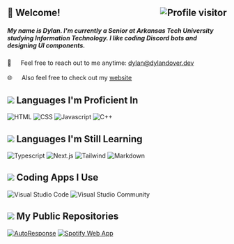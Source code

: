<h2>
  <img align="right" src="https://komarev.com/ghpvc/?username=notdyLn&label=Visitors&style=flat" alt="Profile visitor" />
	👋 Welcome!
</h2>

<h5>
	My name is Dylan. I'm currently a Senior at Arkansas Tech University studying Information Technology. I like coding Discord bots and designing UI components.
</h5>

📧 &emsp; Feel free to reach out to me anytime: [dylan@dylandover.dev](mailto:dylan@dylandover.dev)<br><br>
🌐 &emsp; Also feel free to check out my [website](https://dylandover.dev)

<h2>
    <img src="https://img.icons8.com/material-outlined/20/FFFFFF/source-code.png"/>
	Languages I'm Proficient In
</h2>

![HTML](https://img.shields.io/badge/HTML-E34F26?style=for-the-badge&logo=html5&logoColor=white)
![CSS](https://img.shields.io/badge/CSS-1572B6?style=for-the-badge&logo=css3&logoColor=white)
![Javascript](https://img.shields.io/badge/JAVASCRIPT-F7DF1E?style=for-the-badge&logo=javascript&logoColor=black)
![C++](https://img.shields.io/badge/C++-00599C?style=for-the-badge&logo=cplusplus&logoColor=white)

<h2>
    <img src="https://img.icons8.com/material-outlined/20/FFFFFF/source-code.png"/>
	Languages I'm Still Learning
</h2>

![Typescript](https://img.shields.io/badge/TYPESCRIPT-3178C6?style=for-the-badge&logo=typescript&logoColor=white)
![Next.js](https://img.shields.io/badge/NEXT.JS-000000?style=for-the-badge&logo=nextdotjs&logoColor=white)
![Tailwind](https://img.shields.io/badge/TAILWIND_CSS-06B6D4?style=for-the-badge&logo=tailwindcss&logoColor=white)
![Markdown](https://img.shields.io/badge/MARKDOWN-000000?style=for-the-badge&logo=markdown&logoColor=white)

<h2>
    <img src="https://img.icons8.com/color/20/visual-studio-code-2019.png"/>
	Coding Apps I Use
</h2>

![Visual Studio Code](https://img.shields.io/badge/Visual_Studio_Code-0078d7?style=for-the-badge&logo=visualstudiocode&logoColor=white)
![Visual Studio Community](https://img.shields.io/badge/Visual_Studio_Community-5C2D91?style=for-the-badge&logo=visualstudio&logoColor=white)

<h2>
    <img src="https://img.icons8.com/ios-glyphs/20/FFFFFF/github.png"/>
	My Public Repositories
</h2>

[![AutoResponse](https://github-readme-stats.vercel.app/api/pin/?username=notdyLn&repo=AutoResponse&border_color=5865F2&bg_color=232428&title_color=CCC&text_color=AAA&icon_color=AAA)](https://github.com/notdyLn/AutoResponse)
[![Spotify Web App](https://github-readme-stats.vercel.app/api/pin/?username=notdyLn&repo=spotify-web-app&border_color=1DB954&bg_color=121212&title_color=CCC&text_color=AAA&icon_color=AAA)](https://github.com/notdyLn/spotify-web-app)
